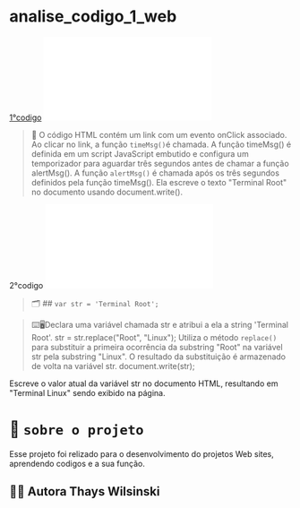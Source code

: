 # analise_codigo_1_web


<a href="https://github.com/thayswilsinski/an-lise_codigo_1_web/blob/main/codigo1.html">1°codigo</a>
![](/codigo1.html)

 >💾 O código HTML contém um link  com um evento onClick associado. Ao clicar no link, a função ```timeMsg()```é chamada.
     A função timeMsg() é definida em um script JavaScript embutido e configura um temporizador para aguardar três segundos antes de chamar a função alertMsg().
     A função ```alertMsg()``` é chamada após os três segundos definidos pela função timeMsg(). Ela escreve o texto "Terminal Root" no documento usando document.write().

<a herf="https://github.com/thayswilsinski/an-lise_codigo_1_web/blob/main/codigo2.html">2°codigo</a>
![](/codigo2.html)

>🗂️ ## ```var str = 'Terminal Root';```
 
> ⌨️🖥️Declara uma variável chamada str e atribui a ela a string 'Terminal Root'.
    str = str.replace("Root", "Linux");
    Utiliza o método ```replace()``` para substituir a primeira ocorrência da substring "Root" na variável str pela substring "Linux". O resultado da substituição é armazenado de volta na variável str.
    document.write(str);
 
Escreve o valor atual da variável str no documento HTML, resultando em "Terminal Linux" sendo exibido na página.

#  🔎 ``sobre o projeto``
Esse projeto foi relizado para o desenvolvimento do projetos Web sites, aprendendo codigos e a sua função.
 
  ##  👩‍💻 Autora Thays Wilsinski 
